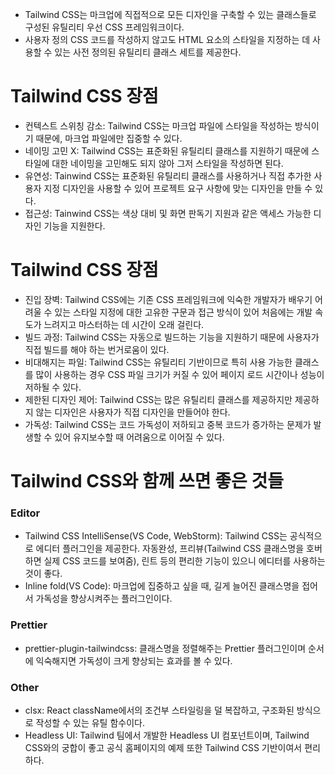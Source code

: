 * Tailwind CSS는 마크업에 직접적으로 모든 디자인을 구축할 수 있는 클래스들로 구성된 유틸리티 우선 CSS 프레임워크이다.
* 사용자 정의 CSS 코드를 작성하지 않고도 HTML 요소의 스타일을 지정하는 데 사용할 수 있는 사전 정의된 유틸리티 클래스 세트를 제공한다.

# Tailwind CSS 장점
* 컨텍스트 스위칭 감소: Tailwind CSS는 마크업 파일에 스타일을 작성하는 방식이기 때문에, 마크업 파일에만 집중할 수 있다.
* 네이밍 고민 X: Tailwind CSS는 표준화된 유틸리티 클래스를 지원하기 때문에 스타일에 대한 네이밍을 고민해도 되지 않아 그저 스타일을 작성하면 된다.
* 유연성: Tainwind CSS는 표준화된 유틸리티 클래스를 사용하거나 직접 추가한 사용자 지정 디자인을 사용할 수 있어 프로젝트 요구 사항에 맞는 디자인을 만들 수 있다.
* 접근성: Tainwind CSS는 색상 대비 및 화면 판독기 지원과 같은 액세스 가능한 디자인 기능을 지원한다.

# Tailwind CSS 장점
* 진입 장벽: Tailwind CSS에는 기존 CSS 프레임워크에 익숙한 개발자가 배우기 어려울 수 있는 스타일 지정에 대한 고유한 구문과 접근 방식이 있어 처음에는 개발 속도가 느려지고 마스터하는 데 시간이 오래 걸린다.
* 빌드 과정: Tailwind CSS는 자동으로 빌드하는 기능을 지원하기 때문에 사용자가 직접 빌드를 해야 하는 번거로움이 있다.
* 비대해지는 파일: Tailwind CSS는 유틸리티 기반이므로 특히 사용 가능한 클래스를 많이 사용하는 경우 CSS 파일 크기가 커질 수 있어 페이지 로드 시간이나 성능이 저하될 수 있다.
* 제한된 디자인 제어: Tailwind CSS는 많은 유틸리티 클래스를 제공하지만 제공하지 않는 디자인은 사용자가 직접 디자인을 만들어야 한다.
* 가독성: Tailwind CSS는 코드 가독성이 저하되고 중복 코드가 증가하는 문제가 발생할 수 있어 유지보수할 때 어려움으로 이어질 수 있다.

# Tailwind CSS와 함께 쓰면 좋은 것들
### Editor
* Tailwind CSS IntelliSense(VS Code, WebStorm): Tailwind CSS는 공식적으로 에디터 플러그인을 제공한다. 자동완성, 프리뷰(Tailwind CSS 클래스명을 호버하면 실제 CSS 코드를 보여줌), 린트 등의 편리한 기능이 있으니 에디터를 사용하는 것이 좋다.
* Inline fold(VS Code): 마크업에 집중하고 싶을 때, 길게 늘어진 클래스명을 접어서 가독성을 향상시켜주는 플러그인이다.

### Prettier
* prettier-plugin-tailwindcss: 클래스명을 정렬해주는 Prettier 플러그인이며 순서에 익숙해지면 가독성이 크게 향상되는 효과를 볼 수 있다.

### Other
* clsx: React className에서의 조건부 스타일링을 덜 복잡하고, 구조화된 방식으로 작성할 수 있는 유틸 함수이다.
* Headless UI: Tailwind 팀에서 개발한 Headless UI 컴포넌트이며, Tailwind CSS와의 궁합이 좋고 공식 홈페이지의 예제 또한 Tailwind CSS 기반이여서 편리하다.
